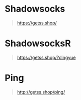 # Shadowsocks
> https://getss.shop/

# ShadowsocksR
> https://getss.shop/?dingyue

# Ping
> http://getss.shop/ping/
